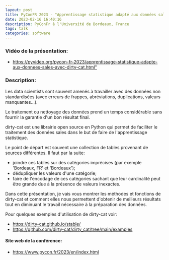 ```yaml
---
layout: post
title: PyConFR 2023 - "Apprentissage statistique adapté aux données sales avec dirty-cat"
date: 2023-02-16 16:40:16
description: PyConFr à l'Université de Bordeaux, France
tags: talk
categories: software
---
```


### Vidéo de la présentation:

<ul>
    <li> <a href="https://pyvideo.org/pycon-fr-2023/apprentissage-statistique-adapte-aux-donnees-sales-avec-dirty-cat.html">https://pyvideo.org/pycon-fr-2023/apprentissage-statistique-adapte-aux-donnees-sales-avec-dirty-cat.html"</a> </li>
</ul>

### Description:

Les data scientists sont souvent amenés à travailler avec des données non standardisées (avec erreurs de frappes, abréviations, duplications, valeurs manquantes...).

Le traitement ou nettoyage des données prend un temps considérable sans fournir la garantie d'un bon résultat final.

dirty-cat est une librairie open source en Python qui permet de faciliter le traitement des données sales dans le but de faire de l'apprentissage statistique.

Le point de départ est souvent une collection de tables provenant de sources différentes. Il faut par la suite:

<ul>
    <li>joindre ces tables sur des catégories imprécises (par exemple 'Bordeaux, FR' et 'Bordeaux');</li>
    <li>dédupliquer les valeurs d'une catégorie;</li>
    <li>faire de l'encodage de ces catégories sachant que leur cardinalité peut être grande due à la présence de valeurs inexactes.</li>
</ul>

Dans cette présentation, je vais vous montrer les méthodes et fonctions de dirty-cat et comment elles nous permettent d'obtenir de meilleurs résultats tout en diminuant le travail nécessaire à la préparation des données.

Pour quelques exemples d'utilisation de dirty-cat voir:
<ul>
    <li> <a href="https://dirty-cat.github.io/stable/">https://dirty-cat.github.io/stable/</a> </li>
    <li> <a href="https://github.com/dirty-cat/dirty_cat/tree/main/examples">https://github.com/dirty-cat/dirty_cat/tree/main/examples</a> </li>
</ul>

#### Site web de la conférence:
<ul>
    <li> <a href="https://www.pycon.fr/2023/en/index.html">https://www.pycon.fr/2023/en/index.html</a> </li>
</ul>